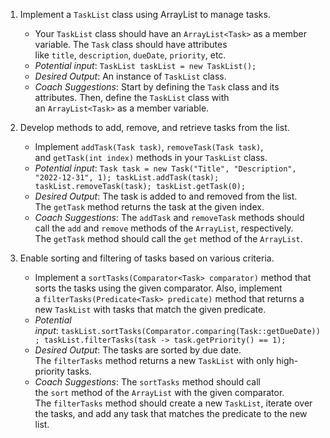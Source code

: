 1. Implement a `TaskList` class using ArrayList to manage tasks.

   - Your `TaskList` class should have an `ArrayList<Task>` as a member variable. The `Task` class should have attributes like `title`, `description`, `dueDate`, `priority`, etc.
   - _Potential input_: `TaskList taskList = new TaskList();`
   - _Desired Output_: An instance of `TaskList` class.
   - _Coach Suggestions_: Start by defining the `Task` class and its attributes. Then, define the `TaskList` class with an `ArrayList<Task>` as a member variable.

2. Develop methods to add, remove, and retrieve tasks from the list.

   - Implement `addTask(Task task)`, `removeTask(Task task)`, and `getTask(int index)` methods in your `TaskList` class.
   - _Potential input_: `Task task = new Task("Title", "Description", "2022-12-31", 1); taskList.addTask(task); taskList.removeTask(task); taskList.getTask(0);`
   - _Desired Output_: The task is added to and removed from the list. The `getTask` method returns the task at the given index.
   - _Coach Suggestions_: The `addTask` and `removeTask` methods should call the `add` and `remove` methods of the `ArrayList`, respectively. The `getTask` method should call the `get` method of the `ArrayList`.

3. Enable sorting and filtering of tasks based on various criteria.

   - Implement a `sortTasks(Comparator<Task> comparator)` method that sorts the tasks using the given comparator. Also, implement a `filterTasks(Predicate<Task> predicate)` method that returns a new `TaskList` with tasks that match the given predicate.
   - _Potential input_: `taskList.sortTasks(Comparator.comparing(Task::getDueDate)); taskList.filterTasks(task -> task.getPriority() == 1);`
   - _Desired Output_: The tasks are sorted by due date. The `filterTasks` method returns a new `TaskList` with only high-priority tasks.
   - _Coach Suggestions_: The `sortTasks` method should call the `sort` method of the `ArrayList` with the given comparator. The `filterTasks` method should create a new `TaskList`, iterate over the tasks, and add any task that matches the predicate to the new list.
